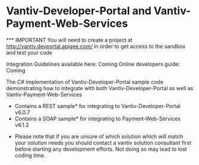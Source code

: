 Vantiv-Developer-Portal and Vantiv-Payment-Web-Services
=======================================================
*** IMPORTANT You will need to create a project at http://vantiv.devportal.apigee.com/ in order to get access to the sandbox and test your code

Integration Guidelines available here: Coming
Online developers guide: Coming

The C# implementation of Vantiv-Developer-Portal sample code demonstrating how to integrate with both Vantiv-Developer-Portal as well as Vantiv-Payment-Web-Services
- Contains a REST sample* for integrating to Vantiv-Developer-Portal v6.0.7
- Contains a SOAP sample* for integrating to Payment-Web-Services v6.1.2

* Please note that if you are unsure of which solution which will match your solution needs you should contact a vantiv solution consultant first before starting any development efforts. Not doing so may lead to lost coding time. 
